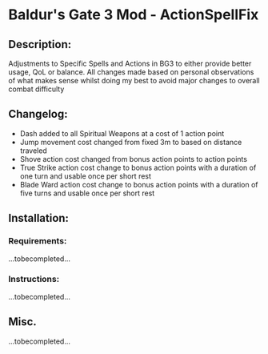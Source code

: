 # Baldur's Gate 3 Mod - ActionSpellFix
## Description:
Adjustments to Specific Spells and Actions in BG3 to either provide better usage, QoL or balance.
All changes made based on personal observations of what makes sense whilst doing my best to avoid major changes to overall combat difficulty

## Changelog:
- Dash added to all Spiritual Weapons at a cost of 1 action point
- Jump movement cost changed from fixed 3m to based on distance traveled
- Shove action cost changed from bonus action points to action points
- True Strike action cost change to bonus action points with a duration of one turn and usable once per short rest
- Blade Ward action cost change to bonus action points with a duration of five turns and usable once per short rest

## Installation:
### Requirements:
...tobecompleted...


### Instructions:
...tobecompleted...

## Misc.
...tobecompleted...

